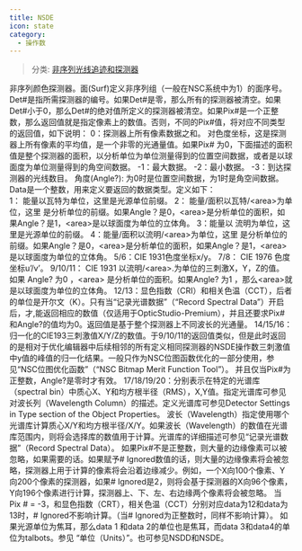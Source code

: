 ```yaml
---
title: NSDE
icon: state
category:
  - 操作数
---
```


> 分类: [非序列光线追迹和探测器](/hb/operands/131/891/  "Zemax 操作数 非序列光线追迹和探测器")

非序列颜色探测器。面(Surf)定义非序列组（一般在NSC系统中为1）的面序号。Det#是指所需探测器的编号。如果Det#是零，那么所有的探测器被清空。如果Det#小于0，那么Det#的绝对值所定义的探测器被清空。如果Pix#是一个正整数，那么返回值就是指定像素上的数值。否则，不同的Pix#值，将对应不同类型的返回值，如下说明： 
0：探测器上所有像素数据之和。 
对色度坐标，这是探测器上所有像素的平均值，是一个非零的光通量值。如果Pix# 为0，下面描述的面积值是整个探测器的面积，以分析单位为单位测量得到的位置空间数据，或者是以球面度为单位测量得到的角空间数据。 
-1：最大数据。 
-2：最小数据。 
-3：到达探测器的光线数目。 
角度(Angle?): 为0时是位置空间数据，为1时是角空间数据。 
Data是一个整数，用来定义要返回的数据类型。定义如下：  
1： 能量以瓦特为单位，这里是光源单位前缀。 
2： 能量/面积以瓦特/&lt;area&gt;为单位，这里 是分析单位的前缀。如果Angle？是0，&lt;area&gt;是分析单位的面积，如果Angle？是1，&lt;area&gt;是以球面度为单位的立体角。 
3：能量以 流明为单位，这里是光源单位的前缀。 
4：能量/面积以流明/&lt;area&gt;为单位，这里 是分析单位的前缀。如果Angle？是0，&lt;area&gt;是分析单位的面积，如果Angle？是1，&lt;area&gt;是以球面度为单位的立体角。 
5/6：CIE 1931色度坐标x/y。 
7/8： CIE 1976 色度坐标u’/v’。 
9/10/11： CIE 1931 以流明/&lt;area&gt;.为单位的三刺激X，Y，Z的值。 
如果 Angle? 为0 ，&lt;area&gt; 是分析单位的面积。如果Angle? 为1 ，那么&lt;area&gt;就是以球面度为单位的立体角。 
12/13：显色指数（CRI）和相关色温（CCT），后者的单位是开尔文（K）。只有当“记录光谱数据”（“Record Spectral Data”）开启后，才,能返回相应的数值（仅适用于OpticStudio-Premium），并且还要求Pix#和Angle?的值均为0。返回值是基于整个探测器上不同波长的光通量。 
14/15/16：归一化的CIE193三刺激值X/Y/Z的数值。于9/10/11的返回值类似，但是此时返回的是相对于优化编辑器中后续相邻的所有定义相同探测器的NSDE操作数三刺激值中y值的峰值的归一化结果。一般只作为NSC位图函数优化的一部分使用，参见“NSC位图优化函数”（“NSC Bitmap Merit Function Tool”）。 并且仅当Pix#为正整数，Angle?是零时才有效。 
17/18/19/20：分别表示在特定的光谱库（spectral bin）中质心X、Y和均方根半径（RMS），X,Y值。指定光谱库可参见对波长列（Wavelength Column）的描述。定义光谱库可参见Detector Settings in Type section of the Object Properties。 
波长（Wavelength）指定使用哪个光谱库计算质心X/Y和均方根半径/X/Y。如果波长（Wavelength）的数值在光谱库范围内，则将会选择库的数值用于计算。光谱库的详细描述可参见“记录光谱数据”（Record Spectral Data）。 
如果Pix#不是正整数，则大量的边缘像素可以被忽略，如果需要的话。如果赋予# Ignored数值的话，则大量的边缘像素将会被忽略，探测器上用于计算的像素将会沿着边缘减少。例如，一个X向100个像素、Y向200个像素的探测器，如果# Ignored是2，则将会基于探测器的X向96个像素，Y向196个像素进行计算，探测器上、下、左、右边缘两个像素将会被忽略。 
当Pix # = -3，和显色指数（CRT），相关色温（CCT）分别对应data为12和data为13时，# Ignored不影响计算。（当# Ignored为正整数时，同样不影响计算）。 
如果光源单位为焦耳，那么data 1 和data 2的单位也是焦耳，而data 3和data4的单位为talbots。参见 “单位（Units）”。也可参见NSDD和NSDE。